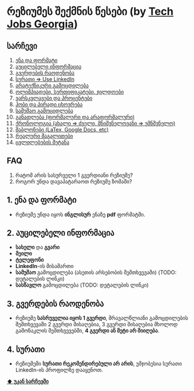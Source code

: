 # რეზიუმეს შექმნის წესები (by [Tech Jobs Georgia](https://techjobs.ge))

## სარჩევი

  1. [ენა და ფორმატი](#1-ენა-და-ფორმატი)
  2. [აუცილებელი ინფორმაცია](#2-აუცილებელი-ინფორმაცია)
  3. [გვერდების რაოდენობა](#3-გვერდების-რაოდენობა)
  4. [სურათი => Use LinkedIn](#4-სურათი)
  1. [არატექნიკური გამოცდილება](#არატექნიკური-გამოცდილება)
  1. [ოლიმპიადები, სერთიფიკატები, ჯილდოები](#ოლიმპიადები-სერთიფიკატები-ჯილდოები)
  1. [ვარსკვლავები და პროცენტები](#ვარსკვლავები-და-პროცენტები)
  1. [ჰობი და პირადი ცხოვრება](#ჰობი-და-პირადი-ცხოვრება)
  1. [სამუშაო გამოციდლება](#სამუშაო-გამოციდლება)
  1. [განათლება (ფორმალური და არაფორმალური)](#განათლება)
  1. [ქრონოლოგია (ახალი => ძველი, მნიშვნელოვანი => უმნშვნელო)](#ქრონოლოგია)
  1. [შაბლონები (LaTex, Google Docs, etc)](#შაბლონები)
  1. [რეალური მაგალითები](#რეალური-მაგალითები)
  1. [ცვლილებების შეტანა](#ცვლილებების-შეტანა)
  
## FAQ
  1. რატომ არის სასურველი 1 გვერდიანი რეზიუმე?
  2. როგორ უნდა დავაპატარაოთ რეზიუმე ზომაში?

## 1. ენა და ფორმატი
  - რეზიუმე უნდა იყოს **ინგლისურ** ენაზე **pdf** ფორმატში.

## 2. აუცილებელი ინფორმაცია
  - **სახელი** და **გვარი**
  - **მეილი**
  - **ტელეფონი**
  - **LinkedIn**-ის მისამართი
  - **სამუშაო** გამოცდილება (ასეთის არსებობის შემთხვევაში) (TODO: დეტალების ლინკი)
  - **სასწავლო** გამოცდილება (TODO: დეტალების ლინკი)

## 3. გვერდების რაოდენობა
  - რეზიუმე **სასრუველია იყოს 1 გვერდი**, მრავალწლიანი გამოცდილების შემთხვევაში 2 გვერდი მისაღებია, 3 გვერდი მისაღებია მხოლოდ გამონაკლის შემთხვევებში, **4 გვერდი ან მეტი არ მიიღება**.

## 4. სურათი
  - რეზიუმეში **სურათი რეკომენდირებული არ არის**, უმჯობესია სურათი LinkedIn-ის პროფილზე დააყენოთ.

**[⬆ უკან სარჩევში](#სარჩევი)**
